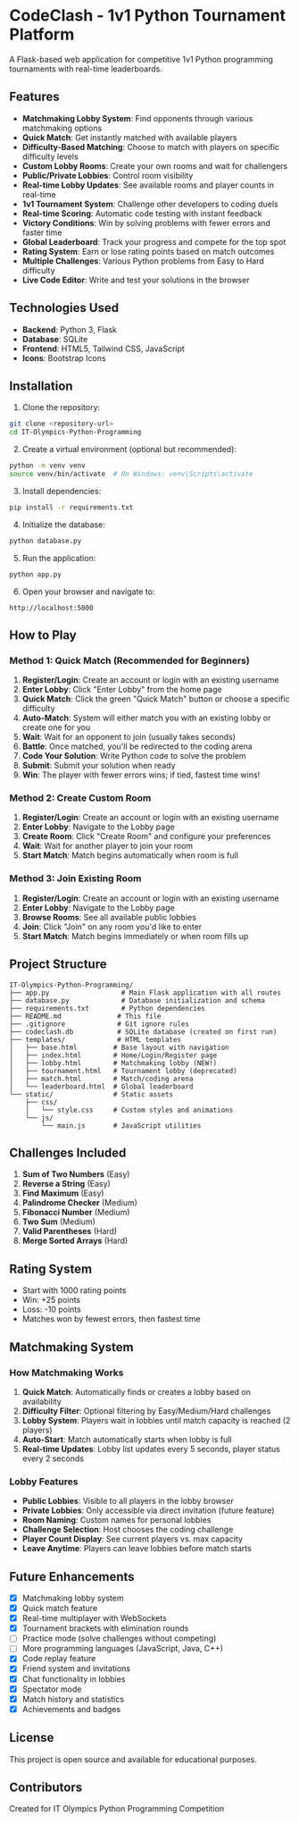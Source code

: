 # CodeClash - 1v1 Python Tournament Platform

A Flask-based web application for competitive 1v1 Python programming tournaments with real-time leaderboards.

## Features

- **Matchmaking Lobby System**: Find opponents through various matchmaking options
- **Quick Match**: Get instantly matched with available players
- **Difficulty-Based Matching**: Choose to match with players on specific difficulty levels
- **Custom Lobby Rooms**: Create your own rooms and wait for challengers
- **Public/Private Lobbies**: Control room visibility
- **Real-time Lobby Updates**: See available rooms and player counts in real-time
- **1v1 Tournament System**: Challenge other developers to coding duels
- **Real-time Scoring**: Automatic code testing with instant feedback
- **Victory Conditions**: Win by solving problems with fewer errors and faster time
- **Global Leaderboard**: Track your progress and compete for the top spot
- **Rating System**: Earn or lose rating points based on match outcomes
- **Multiple Challenges**: Various Python problems from Easy to Hard difficulty
- **Live Code Editor**: Write and test your solutions in the browser

## Technologies Used

- **Backend**: Python 3, Flask
- **Database**: SQLite
- **Frontend**: HTML5, Tailwind CSS, JavaScript
- **Icons**: Bootstrap Icons

## Installation

1. Clone the repository:
```bash
git clone <repository-url>
cd IT-Olympics-Python-Programming
```

2. Create a virtual environment (optional but recommended):
```bash
python -m venv venv
source venv/bin/activate  # On Windows: venv\Scripts\activate
```

3. Install dependencies:
```bash
pip install -r requirements.txt
```

4. Initialize the database:
```bash
python database.py
```

5. Run the application:
```bash
python app.py
```

6. Open your browser and navigate to:
```
http://localhost:5000
```

## How to Play

### Method 1: Quick Match (Recommended for Beginners)
1. **Register/Login**: Create an account or login with an existing username
2. **Enter Lobby**: Click "Enter Lobby" from the home page
3. **Quick Match**: Click the green "Quick Match" button or choose a specific difficulty
4. **Auto-Match**: System will either match you with an existing lobby or create one for you
5. **Wait**: Wait for an opponent to join (usually takes seconds)
6. **Battle**: Once matched, you'll be redirected to the coding arena
7. **Code Your Solution**: Write Python code to solve the problem
8. **Submit**: Submit your solution when ready
9. **Win**: The player with fewer errors wins; if tied, fastest time wins!

### Method 2: Create Custom Room
1. **Register/Login**: Create an account or login with an existing username
2. **Enter Lobby**: Navigate to the Lobby page
3. **Create Room**: Click "Create Room" and configure your preferences
4. **Wait**: Wait for another player to join your room
5. **Start Match**: Match begins automatically when room is full

### Method 3: Join Existing Room
1. **Register/Login**: Create an account or login with an existing username
2. **Enter Lobby**: Navigate to the Lobby page
3. **Browse Rooms**: See all available public lobbies
4. **Join**: Click "Join" on any room you'd like to enter
5. **Start Match**: Match begins immediately or when room fills up

## Project Structure

```
IT-Olympics-Python-Programming/
├── app.py                  # Main Flask application with all routes
├── database.py             # Database initialization and schema
├── requirements.txt        # Python dependencies
├── README.md              # This file
├── .gitignore             # Git ignore rules
├── codeclash.db           # SQLite database (created on first run)
├── templates/             # HTML templates
│   ├── base.html         # Base layout with navigation
│   ├── index.html        # Home/Login/Register page
│   ├── lobby.html        # Matchmaking lobby (NEW!)
│   ├── tournament.html   # Tournament lobby (deprecated)
│   ├── match.html        # Match/coding arena
│   └── leaderboard.html  # Global leaderboard
└── static/               # Static assets
    ├── css/
    │   └── style.css     # Custom styles and animations
    └── js/
        └── main.js       # JavaScript utilities
```

## Challenges Included

1. **Sum of Two Numbers** (Easy)
2. **Reverse a String** (Easy)
3. **Find Maximum** (Easy)
4. **Palindrome Checker** (Medium)
5. **Fibonacci Number** (Medium)
6. **Two Sum** (Medium)
7. **Valid Parentheses** (Hard)
8. **Merge Sorted Arrays** (Hard)

## Rating System

- Start with 1000 rating points
- Win: +25 points
- Loss: -10 points
- Matches won by fewest errors, then fastest time

## Matchmaking System

### How Matchmaking Works

1. **Quick Match**: Automatically finds or creates a lobby based on availability
2. **Difficulty Filter**: Optional filtering by Easy/Medium/Hard challenges
3. **Lobby System**: Players wait in lobbies until match capacity is reached (2 players)
4. **Auto-Start**: Match automatically starts when lobby is full
5. **Real-time Updates**: Lobby list updates every 5 seconds, player status every 2 seconds

### Lobby Features

- **Public Lobbies**: Visible to all players in the lobby browser
- **Private Lobbies**: Only accessible via direct invitation (future feature)
- **Room Naming**: Custom names for personal lobbies
- **Challenge Selection**: Host chooses the coding challenge
- **Player Count Display**: See current players vs. max capacity
- **Leave Anytime**: Players can leave lobbies before match starts

## Future Enhancements

- [x] Matchmaking lobby system
- [x] Quick match feature
- [x] Real-time multiplayer with WebSockets
- [x] Tournament brackets with elimination rounds
- [ ] Practice mode (solve challenges without competing)
- [ ] More programming languages (JavaScript, Java, C++)
- [x] Code replay feature
- [x] Friend system and invitations
- [x] Chat functionality in lobbies
- [x] Spectator mode
- [x] Match history and statistics
- [x] Achievements and badges

## License

This project is open source and available for educational purposes.

## Contributors

Created for IT Olympics Python Programming Competition
